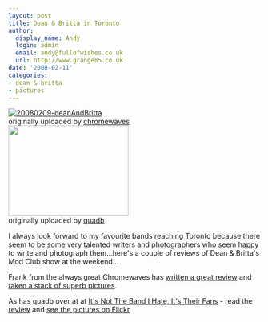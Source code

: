 ```yaml
---
layout: post
title: Dean & Britta in Toronto
author:
  display_name: Andy
  login: admin
  email: andy@fullofwishes.co.uk
  url: http://www.grange85.co.uk
date: '2008-02-11'
categories:
- dean & britta
- pictures
---
```

<div class="imagebox-a"><a href="http://www.flickr.com/photos/chromewaves/2255217462/" title="Photo Sharing"><img src="https://farm3.static.flickr.com/2277/2255217462_4da3c177ee_m.jpg" alt="20080209-deanAndBritta" /></a><br/>originally uploaded by <a href="http://www.flickr.com/people/chromewaves/">chromewaves</a><br />
<a title="Dean & Britta, by quadb" alt="Dean & Britta, by quadb" alt="Dean & Britta, by quadb" alt="Dean & Britta, by quadb" href="http://www.flickr.com/photos/quadb/2254430864/in/set-72157603882750563/"><img src="https://farm3.static.flickr.com/2412/2254430864_5c60e12c45_m.jpg" width="240" height="181"></a><br/>originally uploaded by <a href="http://www.flickr.com/people/quadb/">quadb</a>
</div>
<div>
<p>I always look forward to my favourite bands reaching Toronto because there seem to be some very talented writers and photographers who seem happy to write and photograph them...here's a couple of reviews of Dean & Britta's Mod Club show at the weekend...</p>
<p></p>
<p>Frank from the always great Chromewaves has <a href="http://www.chromewaves.net/index.php?itemid=2918">written a great review</a> and <a href="http://www.chromewaves.net/concertPhotos.php?concert=deanAndBritta2">taken a stack of superb pictures</a>.</p>
<p>As has quadb over at at <a href="http://itsnotthebandihateitstheirfans.blogspot.com/2008/02/dean-britta-wkeren-ann-mod-club.html">It's Not The Band I Hate, It's Their Fans</a> - read the <a href="http://itsnotthebandihateitstheirfans.blogspot.com/2008/02/dean-britta-wkeren-ann-mod-club.html">review</a> and <a href="http://www.flickr.com/photos/quadb/sets/72157603882750563/">see the pictures on Flickr</a></p>
<p><br clear="right"/>
</div>
